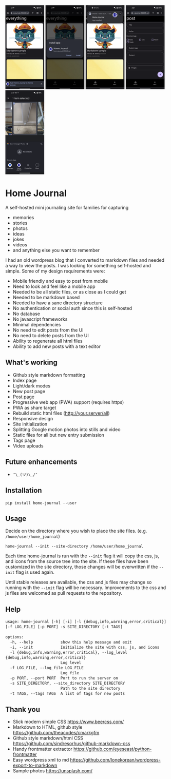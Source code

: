<div>
<img src="screenshots/resized-0.png" width="24%">
<img src="screenshots/resized-1.png" width="24%">
<img src="screenshots/resized-2.png" width="24%">
<img src="screenshots/resized-3.png" width="24%">
<img src="screenshots/resized-4.png" width="24%">
</div>

# Home Journal

A self-hosted mini journaling site for families for capturing

- memories
- stories
- photos
- ideas
- jokes
- videos
- and anything else you want to remember

I had an old wordpress blog that I converted to markdown files and needed a way to view the posts. I was looking for something self-hosted and simple. Some of my design requirements were:

- Mobile friendly and easy to post from mobile
- Need to look and feel like a mobile app
- Needed to be all static files, or as close as I could get
- Needed to be markdown based
- Needed to have a sane directory structure
- No authentication or social auth since this is self-hosted
- No database
- No javascript frameworks
- Minimal dependencies
- No need to edit posts from the UI
- No need to delete posts from the UI
- Ability to regenerate all html files
- Ability to add new posts with a text editor

## What's working

- Github style markdown formatting
- Index page
- Light/dark modes
- New post page
- Post page
- Progressive web app (PWA) support (requires https)
- PWA as share target
- Rebuild static html files (http://your.server/all)
- Responsive design
- Site initialization
- Splitting Google motion photos into stills and video
- Static files for all but new entry submission
- Tags page
- Video uploads

## Future enhancements

- `¯\_(ツ)\_/¯`

## Installation

```
pip install home-journal --user
```

## Usage

Decide on the directory where you wish to place the site files. (e.g. `/home/user/home_journal`)

```
home-journal --init --site-directory /home/user/home_journal
```

Each time home-journal is run with the `--init` flag it will copy the css, js, and icons from the source tree into the site. If these files have been customized in the site directory, those changes will be overwritten if the `--init` flag is used again.

Until stable releases are available, the css and js files may change so running with the `--init` flag will be necessary. Improvements to the css and js files are welcomed as pull requests to the repository.

## Help

```
usage: home-journal [-h] [-i] [-l {debug,info,warning,error,critical}] [-f LOG_FILE] [-p PORT] -s SITE_DIRECTORY [-t TAGS]

options:
  -h, --help            show this help message and exit
  -i, --init            Initialize the site with css, js, and icons
  -l {debug,info,warning,error,critical}, --log_level {debug,info,warning,error,critical}
                        Log level
  -f LOG_FILE, --log_file LOG_FILE
                        Log file
  -p PORT, --port PORT  Port to run the server on
  -s SITE_DIRECTORY, --site_directory SITE_DIRECTORY
                        Path to the site directory
  -t TAGS, --tags TAGS  A list of tags for new posts
```

## Thank you

- Slick modern simple CSS https://www.beercss.com/
- Markdown to HTML, github style https://github.com/theacodes/cmarkgfm
- Github style markdown/html CSS https://github.com/sindresorhus/github-markdown-css
- Handy frontmatter extractor https://github.com/eyeseast/python-frontmatter
- Easy wordpress xml to md https://github.com/lonekorean/wordpress-export-to-markdown
- Sample photos https://unsplash.com/
